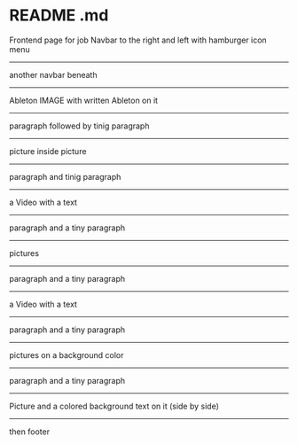 # README .md 
Frontend page for job
Navbar to the right and left with hamburger icon menu 
******
another navbar beneath
******
Ableton IMAGE with written Ableton on it
*****
paragraph followed by tinig paragraph
*******
picture inside picture
***********
paragraph and tinig paragraph
****
a Video with a text
********
paragraph and a tiny paragraph
***********
pictures
***********
paragraph and a tiny paragraph
**********
a Video with a text
**********
paragraph and a tiny paragraph
***********
pictures on a background color
**********
paragraph and a tiny paragraph
************
Picture and a colored background text on it (side by side)
*********
then footer
